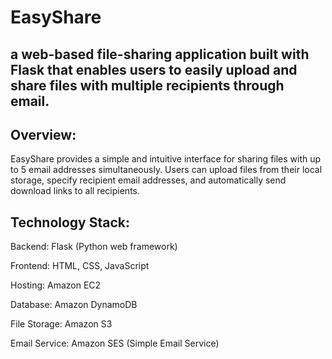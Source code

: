 # EasyShare

 a web-based file-sharing application built with Flask that enables users to easily upload and share files with multiple recipients through email.
-----------------------------------------
Overview:
-----
EasyShare provides a simple and intuitive interface for sharing files with up to 5 email addresses simultaneously. Users can upload files from their local storage, specify recipient email addresses, and automatically send download links to all recipients.

Technology Stack:
-----
Backend: Flask (Python web framework)

Frontend: HTML, CSS, JavaScript

Hosting: Amazon EC2

Database: Amazon DynamoDB

File Storage: Amazon S3

Email Service: Amazon SES (Simple Email Service)
